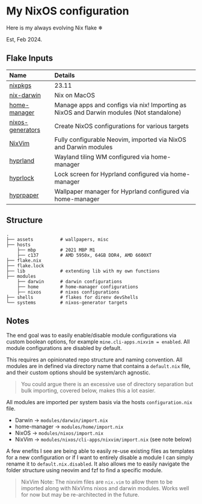 My NixOS configuration
======================

Here is my always evolving Nix flake ❄

Est, Feb 2024.

## Flake Inputs

| Name | Details |
|:-----------| :------|
| [nixpkgs](https://github.com/NixOS/nixpkgs/tree/nixos-23.11) | 23.11 |
| [nix-darwin](https://github.com/LnL7/nix-darwin) | Nix on MacOS |
| [home-manager](https://github.com/nix-community/home-manager/tree/release-23.11) | Manage apps and configs via nix! Importing as NixOS and Darwin modules (Not standalone) |
| [nixos-generators](https://github.com/nix-community/nixos-generators) | Create NixOS configurations for various targets |
| [NixVim](https://github.com/nix-community/nixvim/tree/nixos-23.11) | Fully configurable Neovim, imported via NixOS and Darwin modules |
| [hyprland](https://github.com/hyprwm/Hyprland) | Wayland tiling WM configured via home-manager|
| [hyprlock](https://github.com/hyprwm/Hyprlock) | Lock screen for Hyprland configured via home-manager|
| [hyprpaper](https://github.com/hyprwm/Hyprpaper) | Wallpaper manager for Hyprland configured via home-manager|

## Structure

```
.
├── assets          # wallpapers, misc
├── hosts
    ├── mbp         # 2021 MBP M1
    ├── c137        # AMD 5950x, 64GB DDR4, AMD 6600XT
├── flake.nix
├── flake.lock
├── lib             # extending lib with my own functions
├── modules
    ├── darwin      # darwin configurations
    ├── home        # home-manager configurations
    ├── nixos       # nixos configurations
├── shells          # flakes for direnv devShells
└── systems         # nixos-generator targets
```

## Notes

The end goal was to easily enable/disable module configurations via custom boolean options, for example `mine.cli-apps.nixvim = enabled`. All module configurations are disabled by default.

This requires an opinionated repo structure and naming convention. All modules are in defined via directory name that contains a `default.nix` file, and their custom options should be system/arch agnostic.

> You could argue there is an excessive use of directory separation but bulk importing, covered below, makes this a lot easier.

All modules are imported per system basis via the hosts `configuration.nix` file.

 - Darwin       -> `modules/darwin/import.nix`
 - home-manager -> `modules/home/import.nix`
 - NixOS        -> `modules/nixos/import.nix`
 - NixVim       -> `modules/nixos/cli-apps/nixvim/import.nix` (see note below)

A few enefits I see are being able to easily re-use existing files as templates for a new configuration or
if I want to entirely disable a module I can simply rename it to `default.nix.disabled`. It also allows me to easily navigate the folder structure using neovim and fzf to find a specific module.

> NixVim Note: The nixvim files are `nix.vim` to allow them to be imported along with NixVims nixos
and darwin modules. Works well for now but may be re-architected in the future.
